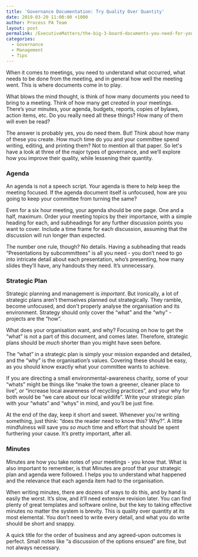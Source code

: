```yaml
---
title: 'Governance Documentation: Try Quality Over Quantity'
date: 2019-03-20 11:00:00 +1000
author: Process PA Team
layout: post
permalink: /ExecutiveMatters/the-big-3-board-documents-you-need-for-you-meeting
categories:
  - Governance
  - Management
  - Tips
---
```


When it comes to meetings, you need to understand what occurred, what needs to be done from the meeting, and in general how well the meeting went. This is where documents come in to play.

What blows the mind thought, is think of how many documents you need to bring to a meeting. Think of how many get *created* in your meetings. There’s your minutes, your agenda, budgets, reports, copies of bylaws, action items, etc. Do you really need all these things? How many of them will even be read?

The answer is probably yes, you do need them. But! Think about how many of these you create. How much time do you and your committee spend writing, editing, and printing them? Not to mention all that paper. So let's have a look at three of the major types of governance, and we’ll explore how you improve their quality, while lessening their quantity.

### Agenda

An agenda is not a speech script. Your agenda is there to help keep the meeting focused. If the agenda document itself is unfocused, how are you going to keep your committee from turning the same?

Even for a six hour meeting, your agenda should be one page. One and a half, maximum. Order your meeting topics by their importance, with a simple heading for each, and subheadings for any further discussion points you want to cover. Include a time frame for each discussion, assuming that the discussion will run longer than expected.

The number one rule, though? No details. Having a subheading that reads “Presentations by subcommittees” is all you need - you don’t need to go into intricate detail about each presentation, who’s presenting, how many slides they’ll have, any handouts they need. It’s unnecessary.

### Strategic Plan

Strategic planning and management is *important*. But ironically, a lot of strategic plans aren’t themselves planned out strategically. They ramble, become unfocused, and don't properly analyse the organisation and its environment. Strategy should only cover the “what” and the “why” - projects are the “how”.

What does your organisation want, and why? Focusing on how to get the “what” is not a part of this document, and comes later. Therefore, strategic plans should be *much* shorter than you might have seen before.

The “what” in a strategic plan is simply your mission expanded and detailed, and the “why” is the organisation’s values. Covering these should be easy, as you should know exactly what your committee wants to achieve.

If you are directing a small environmental-awareness charity, some of your “whats” might be things like “make the town a greener, cleaner place to live”, or “increase local awareness of recycling practices”, and your why for both would be “we care about our local wildlife”. Write your strategic plan with your “whats” and “whys” in mind, and you’ll be just fine.

At the end of the day, keep it short and sweet. Whenever you're writing something, just think: “does the reader need to know this? Why?”. A little mindfulness will save you *so much* time and effort that should be spent furthering your cause. It’s pretty important, after all.

### Minutes

Minutes are how you take notes of your meetings - you know that. What is also important to remember, is that Minutes are proof that your strategic plan and agenda were followed. I helps you to understand what happened and the relevance that each agenda item had to the organisation.

When writing minutes, there are dozens of ways to do this, and by hand is easily the worst. It’s slow, and it’ll need extensive revision later. You can find plenty of great templates and software online, but the key to taking effective minutes no matter the system is brevity. This is quality over quantity at its most elemental. You don’t need to write every detail, and what you do write should be short and snappy.

A quick title for the order of business and any agreed-upon outcomes is perfect. Small notes like “a discussion of the options ensued” are fine, but not always necessary.